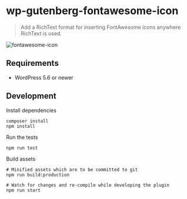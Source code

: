 # wp-gutenberg-fontawesome-icon

> Add a RichText format for inserting FontAwesome icons anywhere RichText is used.

![fontawesome-icon](https://user-images.githubusercontent.com/302736/111391126-baaa4400-8692-11eb-8625-de269fd6de0b.gif)

## Requirements

- WordPress 5.6 or newer

## Development

Install dependencies

    composer install
    npm install

Run the tests

    npm run test

Build assets

    # Minified assets which are to be committed to git
    npm run build:production

    # Watch for changes and re-compile while developing the plugin
    npm run start
